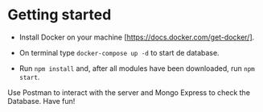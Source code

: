 # Getting started

- Install Docker on your machine [https://docs.docker.com/get-docker/].

- On terminal type `docker-compose up -d` to start de database.

- Run `npm install` and, after all modules have been downloaded, run `npm start`.

Use Postman to interact with the server and Mongo Express to check the Database.
Have fun!
